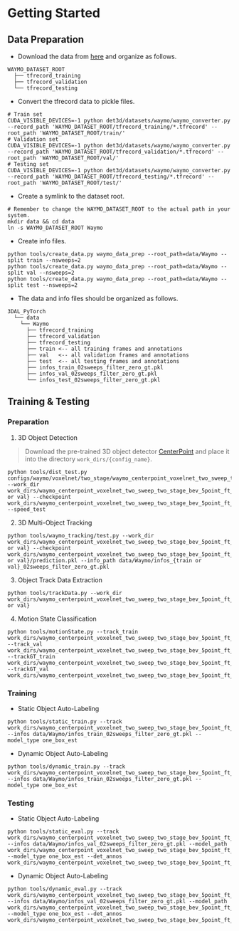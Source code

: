 # Getting Started

## Data Preparation

- Download the data from [here](https://waymo.com/open/download/) and organize as follows.

```
WAYMO_DATASET_ROOT
  ├── tfrecord_training
  ├── tfrecord_validation
  └── tfrecord_testing
```

- Convert the tfrecord data to pickle files.

```shell
# Train set
CUDA_VISIBLE_DEVICES=-1 python det3d/datasets/waymo/waymo_converter.py --record_path 'WAYMO_DATASET_ROOT/tfrecord_training/*.tfrecord' --root_path 'WAYMO_DATASET_ROOT/train/'
# Validation set
CUDA_VISIBLE_DEVICES=-1 python det3d/datasets/waymo/waymo_converter.py --record_path 'WAYMO_DATASET_ROOT/tfrecord_validation/*.tfrecord' --root_path 'WAYMO_DATASET_ROOT/val/'
# Testing set
CUDA_VISIBLE_DEVICES=-1 python det3d/datasets/waymo/waymo_converter.py --record_path 'WAYMO_DATASET_ROOT/tfrecord_testing/*.tfrecord' --root_path 'WAYMO_DATASET_ROOT/test/'
```

- Create a symlink to the dataset root.

```shell
# Remember to change the WAYMO_DATASET_ROOT to the actual path in your system.
mkdir data && cd data
ln -s WAYMO_DATASET_ROOT Waymo
```

- Create info files.

```shell
python tools/create_data.py waymo_data_prep --root_path=data/Waymo --split train --nsweeps=2
python tools/create_data.py waymo_data_prep --root_path=data/Waymo --split val --nsweeps=2
python tools/create_data.py waymo_data_prep --root_path=data/Waymo --split test --nsweeps=2
```

- The data and info files should be organized as follows.

```
3DAL_PyTorch
  └── data
    └── Waymo
      ├── tfrecord_training
      ├── tfrecord_validation
      ├── tfrecord_testing
      ├── train <-- all training frames and annotations
      ├── val   <-- all validation frames and annotations
      ├── test  <-- all testing frames and annotations
      ├── infos_train_02sweeps_filter_zero_gt.pkl
      ├── infos_val_02sweeps_filter_zero_gt.pkl
      └── infos_test_02sweeps_filter_zero_gt.pkl
```

## Training & Testing

### Preparation

1. 3D Object Detection

> Download the pre-trained 3D object detector [CenterPoint](https://drive.google.com/file/d/1Pp-Df8R3Oh9WuPGk7HdS2-CqmSl8K4-S/view?usp=sharing) and place it into the directory ```work_dirs/{config_name}```.

```shell
python tools/dist_test.py configs/waymo/voxelnet/two_stage/waymo_centerpoint_voxelnet_two_sweep_two_stage_bev_5point_ft_6epoch_freeze_with_vel.py --work_dir work_dirs/waymo_centerpoint_voxelnet_two_sweep_two_stage_bev_5point_ft_6epoch_freeze_with_vel/{train or val} --checkpoint work_dirs/waymo_centerpoint_voxelnet_two_sweep_two_stage_bev_5point_ft_6epoch_freeze_with_vel/CenterPoint.pth --speed_test
```

2. 3D Multi-Object Tracking

```shell
python tools/waymo_tracking/test.py --work_dir work_dirs/waymo_centerpoint_voxelnet_two_sweep_two_stage_bev_5point_ft_6epoch_freeze_with_vel/{train or val} --checkpoint work_dirs/waymo_centerpoint_voxelnet_two_sweep_two_stage_bev_5point_ft_6epoch_freeze_with_vel/{train or val}/prediction.pkl --info_path data/Waymo/infos_{train or val}_02sweeps_filter_zero_gt.pkl
```

3. Object Track Data Extraction

```shell
python tools/trackData.py --work_dir work_dirs/waymo_centerpoint_voxelnet_two_sweep_two_stage_bev_5point_ft_6epoch_freeze_with_vel/{train or val}
```

4. Motion State Classification

```shell
python tools/motionState.py --track_train work_dirs/waymo_centerpoint_voxelnet_two_sweep_two_stage_bev_5point_ft_6epoch_freeze_with_vel/train/track.pkl --track_val work_dirs/waymo_centerpoint_voxelnet_two_sweep_two_stage_bev_5point_ft_6epoch_freeze_with_vel/val/track.pkl --trackGT_train work_dirs/waymo_centerpoint_voxelnet_two_sweep_two_stage_bev_5point_ft_6epoch_freeze_with_vel/train/trackGT.pkl --trackGT_val work_dirs/waymo_centerpoint_voxelnet_two_sweep_two_stage_bev_5point_ft_6epoch_freeze_with_vel/val/trackGT.pkl
```

### Training

- Static Object Auto-Labeling

```shell
python tools/static_train.py --track work_dirs/waymo_centerpoint_voxelnet_two_sweep_two_stage_bev_5point_ft_6epoch_freeze_with_vel/train/trackStatic.pkl --infos data/Waymo/infos_train_02sweeps_filter_zero_gt.pkl --model_type one_box_est
```

- Dynamic Object Auto-Labeling

```shell
python tools/dynamic_train.py --track work_dirs/waymo_centerpoint_voxelnet_two_sweep_two_stage_bev_5point_ft_6epoch_freeze_with_vel/train/trackDynamic.pkl --infos data/Waymo/infos_train_02sweeps_filter_zero_gt.pkl --model_type one_box_est
```

### Testing

- Static Object Auto-Labeling

```shell
python tools/static_eval.py --track work_dirs/waymo_centerpoint_voxelnet_two_sweep_two_stage_bev_5point_ft_6epoch_freeze_with_vel/val/trackStatic.pkl --infos data/Waymo/infos_val_02sweeps_filter_zero_gt.pkl --model_path work_dirs/waymo_centerpoint_voxelnet_two_sweep_two_stage_bev_5point_ft_6epoch_freeze_with_vel/train/static/model/one_box_est/856392.pth --model_type one_box_est --det_annos work_dirs/waymo_centerpoint_voxelnet_two_sweep_two_stage_bev_5point_ft_6epoch_freeze_with_vel/val/det_annos.pkl
```

- Dynamic Object Auto-Labeling

```shell
python tools/dynamic_eval.py --track work_dirs/waymo_centerpoint_voxelnet_two_sweep_two_stage_bev_5point_ft_6epoch_freeze_with_vel/val/trackDynamic.pkl --infos data/Waymo/infos_val_02sweeps_filter_zero_gt.pkl --model_path work_dirs/waymo_centerpoint_voxelnet_two_sweep_two_stage_bev_5point_ft_6epoch_freeze_with_vel/train/dynamic/model/one_box_est/856392.pth --model_type one_box_est --det_annos work_dirs/waymo_centerpoint_voxelnet_two_sweep_two_stage_bev_5point_ft_6epoch_freeze_with_vel/val/det_annos.pkl
```